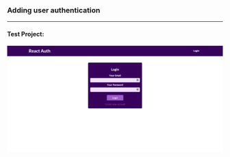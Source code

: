 ### Adding user authentication

-------------------------------

#### Test Project:
![Intro_Redux](./auth_1.png)